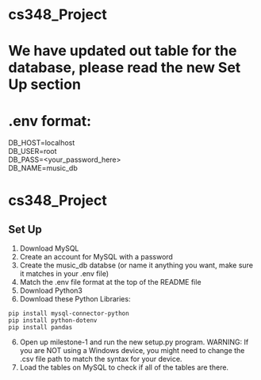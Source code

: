 # cs348_Project

# We have updated out table for the database, please read the new Set Up section

# .env format:
DB_HOST=localhost  
DB_USER=root  
DB_PASS=<your_password_here>  
DB_NAME=music_db  
 
# cs348_Project

## Set Up
1. Download MySQL
2. Create an account for MySQL with a password
3. Create the music_db databse (or name it anything you want, make sure it matches in your .env file)
4. Match the .env file format at the top of the README file
5. Download Python3
6. Download these Python Libraries:
```
pip install mysql-connector-python
pip install python-dotenv
pip install pandas
```
6. Open up milestone-1 and run the new setup.py program. WARNING: If you are NOT using a Windows device, you might need to change the .csv file path to match the syntax for your device.
7. Load the tables on MySQL to check if all of the tables are there.
